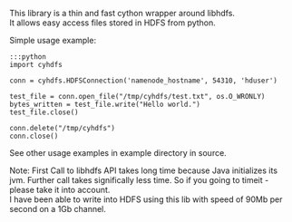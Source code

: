 
This library is a thin and fast cython wrapper around libhdfs.   
It allows easy access files stored in HDFS from python.


Simple usage example:

    :::python
    import cyhdfs

    conn = cyhdfs.HDFSConnection('namenode_hostname', 54310, 'hduser')

    test_file = conn.open_file("/tmp/cyhdfs/test.txt", os.O_WRONLY)
    bytes_written = test_file.write("Hello world.")
    test_file.close()

    conn.delete("/tmp/cyhdfs")
    conn.close()

See other usage examples in example directory in source.

Note:
    First Call to libhdfs API takes long time because Java initializes its jvm.
    Further call takes significally less time. So if you going to timeit - please 
    take it into account.  
    I have been able to write into HDFS using this lib with speed of 90Mb per second on a
    1Gb channel.

